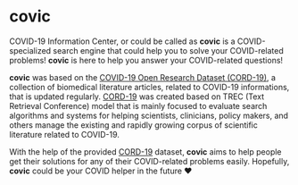 # covic

COVID-19 Information Center, or could be called as **covic** is a COVID-specialized search engine that could help you to solve your COVID-related problems! **covic** is here to help you answer your COVID-related questions!

**covic** was based on the [COVID-19 Open Research Dataset (CORD-19)](https://ir.nist.gov/covidSubmit/index.html "CORD-19 Site"), a collection of biomedical literature articles, related to COVID-19 informations, that is updated regularly. [CORD-19](https://ir.nist.gov/covidSubmit/index.html "CORD-19 Site") was created based on TREC (Text Retrieval Conference) model that is mainly focused to evaluate search algorithms and systems for helping scientists, clinicians, policy makers, and others manage the existing and rapidly growing corpus of scientific literature related to COVID-19.

With the help of the provided [CORD-19](https://ir.nist.gov/covidSubmit/index.html "CORD-19 Site") dataset, **covic** aims to help people get their solutions for any of their COVID-related problems easily. Hopefully, **covic** could be your COVID helper in the future ♥
